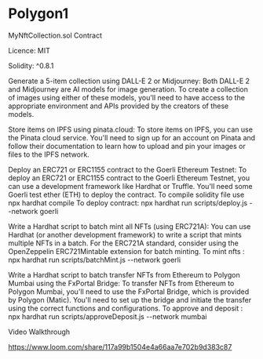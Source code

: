 # Polygon1

MyNftCollection.sol Contract

Licence: MIT

Solidity: ^0.8.1

Generate a 5-item collection using DALL-E 2 or Midjourney:
Both DALL-E 2 and Midjourney are AI models for image generation. To create a collection of images using either of these models, you'll need to have access to the appropriate environment and APIs provided by the creators of these models.

Store items on IPFS using pinata.cloud:
To store items on IPFS, you can use the Pinata cloud service. You'll need to sign up for an account on Pinata and follow their documentation to learn how to upload and pin your images or files to the IPFS network.

Deploy an ERC721 or ERC1155 contract to the Goerli Ethereum Testnet:
To deploy an ERC721 or ERC1155 contract to the Goerli Ethereum Testnet, you can use a development framework like Hardhat or Truffle. You'll need some Goerli test ether (ETH) to deploy the contract.
To compile solidity file use npx hardhat compile
To deploy contract: npx hardhat run scripts/deploy.js --network goerli

Write a Hardhat script to batch mint all NFTs (using ERC721A):
You can use Hardhat (or another development framework) to write a script that mints multiple NFTs in a batch. For the ERC721A standard, consider using the OpenZeppelin ERC721Mintable extension for batch minting.
To mint nfts : npx hardhat run scripts/batchMint.js --network goerli

Write a Hardhat script to batch transfer NFTs from Ethereum to Polygon Mumbai using the FxPortal Bridge:
To transfer NFTs from Ethereum to Polygon Mumbai, you'll need to use the FxPortal Bridge, which is provided by Polygon (Matic). You'll need to set up the bridge and initiate the transfer using the correct functions and configurations.
To approve and deposit : npx hardhat run scripts/approveDeposit.js --network mumbai

Video Walkthrough 

https://www.loom.com/share/117a99b1504e4a66aa7e702b9d383c87
